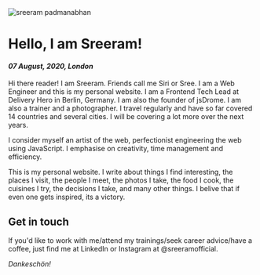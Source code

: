<img class="img img--left img--grow" loading="lazy" src="/posts/blog/sreeram.jpg" alt="sreeram padmanabhan" title="sreeram padmanabhan" />

# Hello, I am Sreeram!

#### *07 August, 2020, London*

Hi there reader! I am Sreeram. Friends call me Siri or Sree. I am a Web Engineer and this is my personal website. I am a Frontend Tech Lead at Delivery Hero in Berlin, Germany. I am also the founder of jsDrome. I am also a trainer and a photographer. I travel regularly and have so far covered 14 countries and several cities. I will be covering a lot more over the next years.

I consider myself an artist of the web, perfectionist engineering the web using JavaScript. I emphasise on creativity, time management and efficiency.

This is my personal website. I write about things I find interesting, the places I visit, the people I meet, the photos I take, the food I cook, the cuisines I try, the decisions I take, and many other things. I belive that if even one gets inspired, its a victory.

## Get in touch

If you'd like to work with me/attend my trainings/seek career advice/have a coffee, just find me at LinkedIn or Instagram at @sreeramofficial.

*Dankeschön!*
